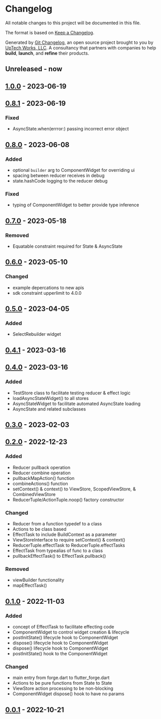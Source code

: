 # Changelog

All notable changes to this project will be documented in this file.

The format is based on [Keep a Changelog](https://keepachangelog.com/en/1.0.0/).

Generated by [Git Changelog](https://github.com/uptech/git-cl), an open source project brought to you by [UpTech Works, LLC](https://upte.ch). A consultancy that partners with companies to help **build**, **launch**, and **refine** their products.


## Unreleased - now


## [1.0.0] - 2023-06-19


## [0.8.1] - 2023-06-19

### Fixed
- AsyncState.when(errror:) passing incorrect error object


## [0.8.0] - 2023-06-08

### Added
- optional `builder` arg to ComponentWidget for overriding ui
- spacing between reducer receives in debug
- state.hashCode logging to the reducer debug

### Fixed
- typing of ComponentWidget to better provide type inference


## [0.7.0] - 2023-05-18

### Removed
- Equatable constraint required for State & AsyncState


## [0.6.0] - 2023-05-10

### Changed
- example depercations to new apis
- sdk constraint upperlimit to 4.0.0


## [0.5.0] - 2023-04-05

### Added
- SelectRebuilder widget


## [0.4.1] - 2023-03-16


## [0.4.0] - 2023-03-16

### Added
- TestStore class to facilitate testing reducer & effect logic
- loadAsyncStateWidget() to all stores
- AsyncStateWidget to facilitate automated AsyncState loading
- AsyncState and related subclasses


## [0.3.0] - 2023-02-03


## [0.2.0] - 2022-12-23

### Added
- Reducer pullback operation
- Reducer combine operation
- pullbackMapAction() function
- combineActions() function
- setContext() & context() to ViewStore, ScopedViewStore, & CombinedViewStore
- ReducerTuple/ActionTuple.noop() factory constructor

### Changed
- Reducer from a function typedef to a class
- Actions to be class based
- EffectTask to include BuildContext as a parameter
- ViewStoreInterface to require setContext() & context()
- ReducerTuple.effectTask to ReducerTuple.effectTasks
- EffectTask from typealias of func to a class
- pullbackEffectTask() to EffectTask.pullback()

### Removed
- viewBuilder functionality
- mapEffectTask()


## [0.1.0] - 2022-11-03

### Added
- concept of EffectTask to facilitate effecting code
- ComponentWidget to control widget creation & lifecycle
- postInitState() lifecycle hook to ComponentWidget
- dispose() lifecycle hook to ComponentWidget
- dispose() lifecycle hook to ComponentWidget
- postInitState() hook to the ComponentWidget

### Changed
- main entry from forge.dart to flutter_forge.dart
- Actions to be pure functions from State to State
- ViewStore action processing to be non-blocking
- ComponentWidget dispose() hook to have no params


## [0.0.1] - 2022-10-21

[1.0.0]: https://github.com/uptech/flutter_forge/compare/ec2c9d2...fb0d8d0
[0.8.1]: https://github.com/uptech/flutter_forge/compare/66a7845...ec2c9d2
[0.8.0]: https://github.com/uptech/flutter_forge/compare/eea5786...66a7845
[0.7.0]: https://github.com/uptech/flutter_forge/compare/71a5828...eea5786
[0.6.0]: https://github.com/uptech/flutter_forge/compare/de3a1da...71a5828
[0.5.0]: https://github.com/uptech/flutter_forge/compare/01d81ca...de3a1da
[0.4.1]: https://github.com/uptech/flutter_forge/compare/dbd3e1c...01d81ca
[0.4.0]: https://github.com/uptech/flutter_forge/compare/e45baf2...dbd3e1c
[0.3.0]: https://github.com/uptech/flutter_forge/compare/9c88e51...e45baf2
[0.2.0]: https://github.com/uptech/flutter_forge/compare/830938d...9c88e51
[0.1.0]: https://github.com/uptech/flutter_forge/compare/87cc218...830938d
[0.0.1]: https://github.com/uptech/flutter_forge/compare/fbfe9cf...87cc218
